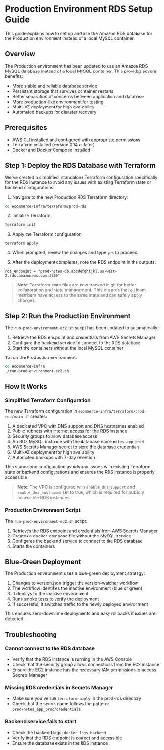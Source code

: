 # Production Environment RDS Setup Guide

This guide explains how to set up and use the Amazon RDS database for the Production environment instead of a local MySQL container.

## Overview

The Production environment has been updated to use an Amazon RDS MySQL database instead of a local MySQL container. This provides several benefits:

- More stable and reliable database service
- Persistent storage that survives container restarts
- Better separation of concerns between application and database
- More production-like environment for testing
- Multi-AZ deployment for high availability
- Automated backups for disaster recovery

## Prerequisites

- AWS CLI installed and configured with appropriate permissions
- Terraform installed (version 0.14 or later)
- Docker and Docker Compose installed

## Step 1: Deploy the RDS Database with Terraform

We've created a simplified, standalone Terraform configuration specifically for the RDS instance to avoid any issues with existing Terraform state or backend configurations.

1. Navigate to the new Production RDS Terraform directory:

```bash
cd ecommerce-infra/terraform/prod-rds
```

2. Initialize Terraform:

```bash
terraform init
```

3. Apply the Terraform configuration:

```bash
terraform apply
```

4. When prompted, review the changes and type `yes` to proceed.

5. After the deployment completes, note the RDS endpoint in the outputs:

```
rds_endpoint = "prod-notes-db.abcdefghijkl.us-west-2.rds.amazonaws.com:3306"
```

> **Note**: Terraform state files are now tracked in git for better collaboration and state management. This ensures that all team members have access to the same state and can safely apply changes.

## Step 2: Run the Production Environment

The `run-prod-environment-ec2.sh` script has been updated to automatically:

1. Retrieve the RDS endpoint and credentials from AWS Secrets Manager
2. Configure the backend service to connect to the RDS database
3. Start the containers without the local MySQL container

To run the Production environment:

```bash
cd ecommerce-infra
./run-prod-environment-ec2.sh
```

## How It Works

### Simplified Terraform Configuration

The new Terraform configuration in `ecommerce-infra/terraform/prod-rds/main.tf` creates:

1. A dedicated VPC with DNS support and DNS hostnames enabled
2. Public subnets with internet access for the RDS instance
3. Security groups to allow database access
4. An RDS MySQL instance with the database name `notes_app_prod`
5. AWS Secrets Manager secret to store the database credentials
6. Multi-AZ deployment for high availability
7. Automated backups with 7-day retention

This standalone configuration avoids any issues with existing Terraform state or backend configurations and ensures the RDS instance is properly accessible.

> **Note**: The VPC is configured with `enable_dns_support` and `enable_dns_hostnames` set to true, which is required for publicly accessible RDS instances.

### Production Environment Script

The `run-prod-environment-ec2.sh` script:

1. Retrieves the RDS endpoint and credentials from AWS Secrets Manager
2. Creates a docker-compose file without the MySQL service
3. Configures the backend service to connect to the RDS database
4. Starts the containers

## Blue-Green Deployment

The Production environment uses a blue-green deployment strategy:

1. Changes to version.json trigger the version-watcher workflow
2. The workflow identifies the inactive environment (blue or green)
3. It deploys to the inactive environment
4. Runs smoke tests to verify the deployment
5. If successful, it switches traffic to the newly deployed environment

This ensures zero-downtime deployments and easy rollbacks if issues are detected.

## Troubleshooting

### Cannot connect to the RDS database

- Verify that the RDS instance is running in the AWS Console
- Check that the security group allows connections from the EC2 instance
- Ensure the EC2 instance has the necessary IAM permissions to access Secrets Manager

### Missing RDS credentials in Secrets Manager

- Make sure you've run `terraform apply` in the prod-rds directory
- Check that the secret name follows the pattern: `prod/notes_app_prod/credentials`

### Backend service fails to start

- Check the backend logs: `docker logs backend`
- Verify that the RDS endpoint is correct and accessible
- Ensure the database exists in the RDS instance
